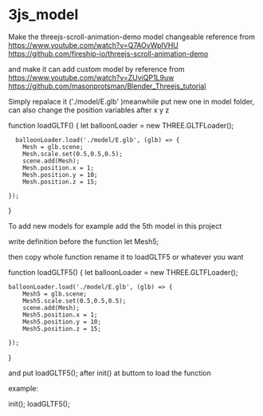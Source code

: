 # 3js_model
Make the threejs-scroll-animation-demo model changeable
reference from 
https://www.youtube.com/watch?v=Q7AOvWpIVHU
https://github.com/fireship-io/threejs-scroll-animation-demo

and make it can add custom model by reference from 
https://www.youtube.com/watch?v=ZUviQP1L9uw
https://github.com/masonprotsman/Blender_Threejs_tutorial

Simply repalace it ('./model/E.glb' )meanwhile put new one in model folder, can also change the position variables after x y z 


function loadGLTF() {
    let balloonLoader = new THREE.GLTFLoader();

      balloonLoader.load('./model/E.glb', (glb) => {
        Mesh = glb.scene;
        Mesh.scale.set(0.5,0.5,0.5);
        scene.add(Mesh);
        Mesh.position.x = 1;
        Mesh.position.y = 10;
        Mesh.position.z = 15;
      
    });
    
}


To add new models 
for example add the 5th model in this project



write definition before the function
let Mesh5;

 then copy whole function rename it to loadGLTF5 or whatever you want 


function loadGLTF5() {
    let balloonLoader = new THREE.GLTFLoader();

    balloonLoader.load('./model/E.glb', (glb) => {
        Mesh5 = glb.scene;
        Mesh5.scale.set(0.5,0.5,0.5);
        scene.add(Mesh);
        Mesh5.position.x = 1;
        Mesh5.position.y = 10;
        Mesh5.position.z = 15;
      
    });  
    
}
    


and put loadGLTF5(); after init() at buttom to load the function

example:

init();
loadGLTF5();
